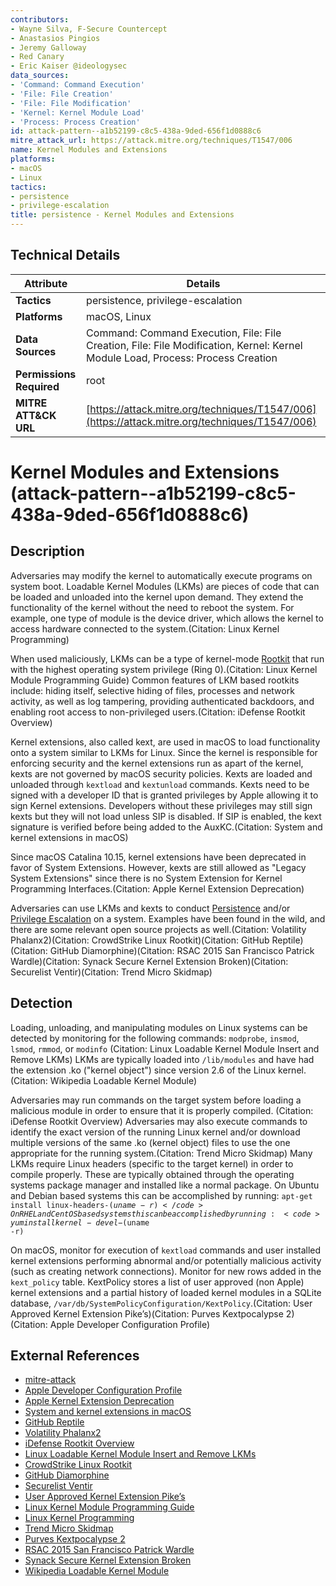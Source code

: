 ```yaml
---
contributors:
- Wayne Silva, F-Secure Countercept
- Anastasios Pingios
- Jeremy Galloway
- Red Canary
- Eric Kaiser @ideologysec
data_sources:
- 'Command: Command Execution'
- 'File: File Creation'
- 'File: File Modification'
- 'Kernel: Kernel Module Load'
- 'Process: Process Creation'
id: attack-pattern--a1b52199-c8c5-438a-9ded-656f1d0888c6
mitre_attack_url: https://attack.mitre.org/techniques/T1547/006
name: Kernel Modules and Extensions
platforms:
- macOS
- Linux
tactics:
- persistence
- privilege-escalation
title: persistence - Kernel Modules and Extensions
---
```


## Technical Details

| Attribute | Details |
|-----------|----------|
| **Tactics** | persistence, privilege-escalation |
| **Platforms** | macOS, Linux |
| **Data Sources** | Command: Command Execution, File: File Creation, File: File Modification, Kernel: Kernel Module Load, Process: Process Creation |
| **Permissions Required** | root |
| **MITRE ATT&CK URL** | [https://attack.mitre.org/techniques/T1547/006](https://attack.mitre.org/techniques/T1547/006) |

# Kernel Modules and Extensions (attack-pattern--a1b52199-c8c5-438a-9ded-656f1d0888c6)

## Description
Adversaries may modify the kernel to automatically execute programs on system boot. Loadable Kernel Modules (LKMs) are pieces of code that can be loaded and unloaded into the kernel upon demand. They extend the functionality of the kernel without the need to reboot the system. For example, one type of module is the device driver, which allows the kernel to access hardware connected to the system.(Citation: Linux Kernel Programming) 

When used maliciously, LKMs can be a type of kernel-mode [Rootkit](https://attack.mitre.org/techniques/T1014) that run with the highest operating system privilege (Ring 0).(Citation: Linux Kernel Module Programming Guide) Common features of LKM based rootkits include: hiding itself, selective hiding of files, processes and network activity, as well as log tampering, providing authenticated backdoors, and enabling root access to non-privileged users.(Citation: iDefense Rootkit Overview)

Kernel extensions, also called kext, are used in macOS to load functionality onto a system similar to LKMs for Linux. Since the kernel is responsible for enforcing security and the kernel extensions run as apart of the kernel, kexts are not governed by macOS security policies. Kexts are loaded and unloaded through <code>kextload</code> and <code>kextunload</code> commands. Kexts need to be signed with a developer ID that is granted privileges by Apple allowing it to sign Kernel extensions. Developers without these privileges may still sign kexts but they will not load unless SIP is disabled. If SIP is enabled, the kext signature is verified before being added to the AuxKC.(Citation: System and kernel extensions in macOS)

Since macOS Catalina 10.15, kernel extensions have been deprecated in favor of System Extensions. However, kexts are still allowed as "Legacy System Extensions" since there is no System Extension for Kernel Programming Interfaces.(Citation: Apple Kernel Extension Deprecation)

Adversaries can use LKMs and kexts to conduct [Persistence](https://attack.mitre.org/tactics/TA0003) and/or [Privilege Escalation](https://attack.mitre.org/tactics/TA0004) on a system. Examples have been found in the wild, and there are some relevant open source projects as well.(Citation: Volatility Phalanx2)(Citation: CrowdStrike Linux Rootkit)(Citation: GitHub Reptile)(Citation: GitHub Diamorphine)(Citation: RSAC 2015 San Francisco Patrick Wardle)(Citation: Synack Secure Kernel Extension Broken)(Citation: Securelist Ventir)(Citation: Trend Micro Skidmap)

## Detection
Loading, unloading, and manipulating modules on Linux systems can be detected by monitoring for the following commands: <code>modprobe</code>, <code>insmod</code>, <code>lsmod</code>, <code>rmmod</code>, or <code>modinfo</code> (Citation: Linux Loadable Kernel Module Insert and Remove LKMs) LKMs are typically loaded into <code>/lib/modules</code> and have had the extension .ko ("kernel object") since version 2.6 of the Linux kernel. (Citation: Wikipedia Loadable Kernel Module)

Adversaries may run commands on the target system before loading a malicious module in order to ensure that it is properly compiled. (Citation: iDefense Rootkit Overview) Adversaries may also execute commands to identify the exact version of the running Linux kernel and/or download multiple versions of the same .ko (kernel object) files to use the one appropriate for the running system.(Citation: Trend Micro Skidmap) Many LKMs require Linux headers (specific to the target kernel) in order to compile properly. These are typically obtained through the operating systems package manager and installed like a normal package. On Ubuntu and Debian based systems this can be accomplished by running: <code>apt-get install linux-headers-$(uname -r)</code> On RHEL and CentOS based systems this can be accomplished by running: <code>yum install kernel-devel-$(uname -r)</code>

On macOS, monitor for execution of <code>kextload</code> commands and user installed kernel extensions performing abnormal and/or potentially malicious activity (such as creating network connections). Monitor for new rows added in the <code>kext_policy</code> table. KextPolicy stores a list of user approved (non Apple) kernel extensions and a partial history of loaded kernel modules in a SQLite database, <code>/var/db/SystemPolicyConfiguration/KextPolicy</code>.(Citation: User Approved Kernel Extension Pike’s)(Citation: Purves Kextpocalypse 2)(Citation: Apple Developer Configuration Profile)


## External References
- [mitre-attack](https://attack.mitre.org/techniques/T1547/006)
- [Apple Developer Configuration Profile](https://developer.apple.com/business/documentation/Configuration-Profile-Reference.pdf)
- [Apple Kernel Extension Deprecation](https://developer.apple.com/support/kernel-extensions/)
- [System and kernel extensions in macOS](https://support.apple.com/guide/deployment/system-and-kernel-extensions-in-macos-depa5fb8376f/web)
- [GitHub Reptile](https://github.com/f0rb1dd3n/Reptile)
- [Volatility Phalanx2](https://volatility-labs.blogspot.com/2012/10/phalanx-2-revealed-using-volatility-to.html)
- [iDefense Rootkit Overview](https://www.megasecurity.org/papers/Rootkits.pdf)
- [Linux Loadable Kernel Module Insert and Remove LKMs](http://tldp.org/HOWTO/Module-HOWTO/x197.html)
- [CrowdStrike Linux Rootkit](https://www.crowdstrike.com/blog/http-iframe-injecting-linux-rootkit/)
- [GitHub Diamorphine](https://github.com/m0nad/Diamorphine)
- [Securelist Ventir](https://securelist.com/the-ventir-trojan-assemble-your-macos-spy/67267/)
- [User Approved Kernel Extension Pike’s](https://pikeralpha.wordpress.com/2017/08/29/user-approved-kernel-extension-loading/)
- [Linux Kernel Module Programming Guide](http://www.tldp.org/LDP/lkmpg/2.4/html/x437.html)
- [Linux Kernel Programming](https://www.tldp.org/LDP/lkmpg/2.4/lkmpg.pdf)
- [Trend Micro Skidmap](https://blog.trendmicro.com/trendlabs-security-intelligence/skidmap-linux-malware-uses-rootkit-capabilities-to-hide-cryptocurrency-mining-payload/)
- [Purves Kextpocalypse 2](https://richard-purves.com/2017/11/09/mdm-and-the-kextpocalypse-2/)
- [RSAC 2015 San Francisco Patrick Wardle](https://www.virusbulletin.com/uploads/pdf/conference/vb2014/VB2014-Wardle.pdf)
- [Synack Secure Kernel Extension Broken](https://www.synack.com/2017/09/08/high-sierras-secure-kernel-extension-loading-is-broken/)
- [Wikipedia Loadable Kernel Module](https://en.wikipedia.org/wiki/Loadable_kernel_module#Linux)
